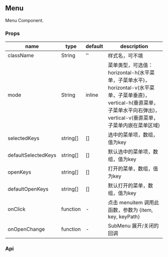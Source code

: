 ## Menu

Menu Component.

### Props
|name|type|default|description|
|---|---|---|---|
|className|String|''|样式名，可不填|
|mode|String|inline|菜单类型，可选值：horizontal-h(水平菜单，子菜单水平)，horizontal-v(水平菜单，子菜单垂直)，vertical-h(垂直菜单，子菜单水平向右弹出)，vertical-v(垂直菜单，子菜单内嵌在菜单区域)|
|selectedKeys|string[]|[]|选中的菜单项，数组，值为key|
|defaultSelectedKeys|string[]|[]|默认选中的菜单项，数组，值为key|
|openKeys|string[]|[]|打开的菜单，数组，值为key|
|defaultOpenKeys|string[]|[]|默认打开的菜单，数组，值为key|
|onClick|function|-|点击 menuitem 调用此函数，参数为 {item, key, keyPath}|
|onOpenChange|function|-|SubMenu 展开/关闭的回调|

### Api